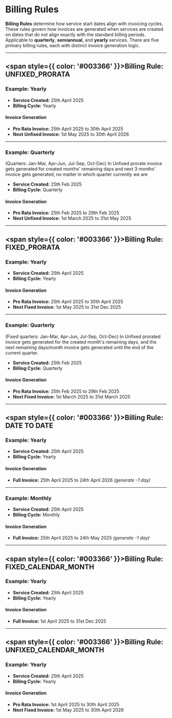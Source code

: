 # Billing Rules

**Billing Rules** determine how service start dates align with invoicing cycles. These rules govern how invoices are generated when services are created on dates that do not align exactly with the standard billing periods. Applicable to **quarterly**, **semiannual**, and **yearly** services. There are five primary billing rules, each with distinct invoice generation logic. 

---

## <span style={{ color: '#003366' }}>Billing Rule: UNFIXED_PRORATA</span>

### **Example: Yearly**
- **Service Created:** 25th April 2025  
- **Billing Cycle:** Yearly

#### **Invoice Generation**
- **Pro Rata Invoice:** 25th April 2025 to 30th April 2025  
- **Next Unfixed Invoice:** 1st May 2025 to 30th April 2026

---

### **Example: Quarterly**
(Quarters: Jan-Mar, Apr-Jun, Jul-Sep, Oct-Dec)
In Unfixed prorate invoice gets generated for created months' remaining days and next 3 months' invoice gets generated, no matter in which quarter currently we are

- **Service Created:** 25th Feb 2025  
- **Billing Cycle:** Quarterly

#### **Invoice Generation**
- **Pro Rata Invoice:** 25th Feb 2025 to 29th Feb 2025  
- **Next Unfixed Invoice:** 1st March 2025 to 31st May 2025

---
## <span style={{ color: '#003366' }}>Billing Rule: FIXED_PRORATA</span>

### **Example: Yearly**
- **Service Created:** 25th April 2025  
- **Billing Cycle:** Yearly

#### **Invoice Generation**
- **Pro Rata Invoice:** 25th April 2025 to 30th April 2025  
- **Next Fixed Invoice:** 1st May 2025 to 31st Dec 2025

---

### **Example: Quarterly**
(Fixed quarters: Jan-Mar, Apr-Jun, Jul-Sep, Oct-Dec)
In Unfixed prorated invoice gets generated for the created month's remaining days, and the next remaining days/month invoice gets generated until the end of the current quarter.

- **Service Created:** 25th Feb 2025  
- **Billing Cycle:** Quarterly

#### **Invoice Generation**
- **Pro Rata Invoice:** 25th Feb 2025 to 29th Feb 2025  
- **Next Fixed Invoice:** 1st March 2025 to 31st March 2025

---
## <span style={{ color: '#003366' }}>Billing Rule: DATE TO DATE</span>

### **Example: Yearly**
- **Service Created:** 25th April 2025  
- **Billing Cycle:** Yearly

#### **Invoice Generation**
- **Full Invoice:** 25th April 2025 to 24th April 2026 *(generate -1 day)*

---

### **Example: Monthly**
- **Service Created:** 25th April 2025  
- **Billing Cycle:** Monthly

#### **Invoice Generation**
- **Full Invoice:** 25th April 2025 to 24th May 2025 *(generate -1 day)*

---
## <span style={{ color: '#003366' }}>Billing Rule: FIXED_CALENDAR_MONTH</span>

### **Example: Yearly**
- **Service Created:** 25th April 2025  
- **Billing Cycle:** Yearly

#### **Invoice Generation**
- **Full Invoice:** 1st April 2025 to 31st Dec 2025

---
## <span style={{ color: '#003366' }}>Billing Rule: UNFIXED_CALENDAR_MONTH</span>

### **Example: Yearly**
- **Service Created:** 25th April 2025  
- **Billing Cycle:** Yearly

#### **Invoice Generation**
- **Pro Rata Invoice:** 1st April 2025 to 30th April 2025  
- **Next Fixed Invoice:** 1st May 2025 to 30th April 2026
